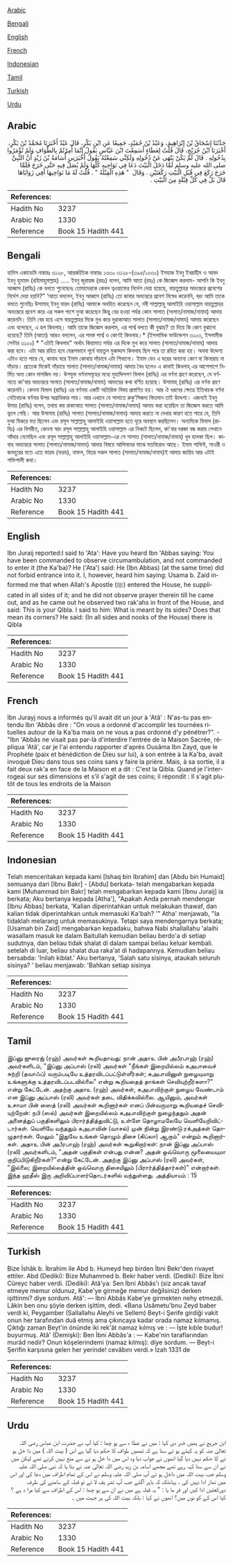 [Arabic](#arabic)

[Bengali](#bengali)

[English](#english)

[French](#french)

[Indonesian](#indonesian)

[Tamil](#tamil)

[Turkish](#turkish)

[Urdu](#urdu)

## Arabic


<div dir="rtl" lang="ar" style={{fontSize:'larger',backgroundColor:'#f8f9fa',padding:20}}>
حَدَّثَنَا إِسْحَاقُ بْنُ إِبْرَاهِيمَ، وَعَبْدُ بْنُ حُمَيْدٍ، جَمِيعًا عَنِ ابْنِ بَكْرٍ، قَالَ عَبْدٌ أَخْبَرَنَا مُحَمَّدُ بْنُ بَكْرٍ، أَخْبَرَنَا ابْنُ جُرَيْجٍ، قَالَ قُلْتُ لِعَطَاءٍ أَسَمِعْتَ ابْنَ عَبَّاسٍ يَقُولُ إِنَّمَا أُمِرْتُمْ بِالطَّوَافِ وَلَمْ تُؤْمَرُوا بِدُخُولِهِ ‏.‏ قَالَ لَمْ يَكُنْ يَنْهَى عَنْ دُخُولِهِ وَلَكِنِّي سَمِعْتُهُ يَقُولُ أَخْبَرَنِي أُسَامَةُ بْنُ زَيْدٍ أَنَّ النَّبِيَّ صلى الله عليه وسلم لَمَّا دَخَلَ الْبَيْتَ دَعَا فِي نَوَاحِيهِ كُلِّهَا وَلَمْ يُصَلِّ فِيهِ حَتَّى خَرَجَ فَلَمَّا خَرَجَ رَكَعَ فِي قُبُلِ الْبَيْتِ رَكْعَتَيْنِ ‏.‏ وَقَالَ ‏ "‏ هَذِهِ الْقِبْلَةُ ‏"‏ ‏.‏ قُلْتُ لَهُ مَا نَوَاحِيهَا أَفِي زَوَايَاهَا قَالَ بَلْ فِي كُلِّ قِبْلَةٍ مِنَ الْبَيْتِ ‏.‏
</div>
<div style={{backgroundColor:'#f8f9fa',padding:20, marginBottom: 10}}><table> <thead> <tr> <th>References:</th> <th></th> </tr> </thead> <tbody><tr><td>Hadith No</td><td>3237</td></tr><tr><td>Arabic No</td><td>1330</td></tr><tr><td>Reference</td><td>Book 15 Hadith 441</td></tr></tbody></table></div>

## Bengali


<div dir="ltr" lang="bn" style={{fontSize:'larger',backgroundColor:'#f8f9fa',padding:20}}>
হাদিস একাডেমি নাম্বারঃ ৩১২৮, আন্তর্জাতিক নাম্বারঃ ১৩৩০ ৩১২৮-(৩৯৫/১৩৩০) ইসহাক ইবনু ইবরাহীম ও আবদ ইবনু হুমায়দ (রহিমাহুমাল্লাহ) ..... ইবনু জুরায়জ (রহঃ) বলেন, আমি আতা (রহঃ) কে জিজ্ঞেস করলাম- আপনি কি ইবনু আব্বাস (রাযিঃ) কে বলতে শুনেছেনঃ তোমাদেরকে কেবল ত্বওয়াফের নির্দেশ দেয়া হয়েছে, বায়তুল্লাহর অভ্যন্তরে প্রবেশের নির্দেশ দেয়া হয়নি?” ‘আতা বললেন, ইবনু আব্বাস (রাযিঃ) তো কাবার অভ্যন্তরে প্রবেশ নিষেধ করেননি, বরং আমি তাকে বলতে শুনেছিঃ উসামাহ্ ইবনু যায়দ (রাযিঃ) আমাকে অবহিত করেছেন যে, নবী সাল্লাল্লাহু আলাইহি ওয়াসাল্লাম বায়তুল্লাহর অভ্যন্তরে প্রবেশ করে এর সকল পাশে দুআ করেছেন কিন্তু বের হওয়া পর্যন্ত কোন সালাত (সালাত/নামাজ/নামায) আদায় করেননি। তিনি বের হয়ে এসে বায়তুল্লাহর দিকে মুখ করে দুরাকাআত সালাত (সালাত/নামাজ/নামায) আদায় করেছেন এবং বলেছেন, এ হল কিবলাহ্। আমি তাকে জিজ্ঞেস করলাম, এর পার্শ্ব বলতে কী বুঝায়? তা দিয়ে কি কোণ বুঝানো হয়েছে? তিনি (আতা) আরও বললেন, এর সমস্ত পার্শ্ব ও কোণই কিবলাহ।* (ইসলামিক ফাউন্ডেশন ৩১০৩, ইসলামীক সেন্টার ৩১০০) * "এটাই কিবলাহ" অর্থাৎ কিয়ামাত পর্যন্ত এর দিকে মুখ করে সালাত (সালাত/নামাজ/নামায) আদায় করা হবে। এটা আর রহিত হবে যেরূপভাবে পূর্বে বায়তুল মুকাদ্দাস কিবলাহ ছিল পরে তা রহিত করা হয়। অথবা উদ্দেশ্য এটাও হতে পারে যে, কাবাহ ঘরে ইমাম কোথায় দাঁড়াবে এটা শিখানো। ইমাম যেন এ ঘরের অন্যান্য কোণ বা কিনারায় না দাঁড়ায়। প্রত্যেক দিকেই দাঁড়ায়ে সালাত (সালাত/নামাজ/নামায) আদায় বৈধ হলেও এ কাবাই কিবলাহ্ এর আশেপাশে নির্মিত অন্য কোন মাসজিদ নয়। উপযুক্ত বর্ণনাসমূহের মধ্যে মুহাদ্দিসগণ বিলাল (রাযিঃ) এর বর্ণনা গ্রহণ করেছেন, যে বর্ণনাতে কা'বার অভ্যন্তরে সালাত (সালাত/নামাজ/নামায) আদায়ের কথা বর্ণিত হয়েছে। উসামাহ্ (রাযিঃ) এর বর্ণনা গ্রহণ করেননি। কেননা বিলাল (রাযিঃ) এর বর্ণনায় একটি অতিরিক্ত বিষয় প্রমাণিত হয়। আর ঐ ধরনের ক্ষেত্রে ইতিবাচক বর্ণনা নেতিবাচক বর্ণনার উপর অগ্রাধিকার পায়। আর এখানে যে সালাতে রুকু’সিজদা বিদ্যমান তাই উদ্দেশ্য। এজন্যই ইবনু উমার (রাযিঃ) বলেন, তথায় কয় রাকাআত সালাত (সালাত/নামাজ/নামায) আদায় করা হয়েছিল তা জিজ্ঞেস করতে আমি ভুলে গেছি। আর উসামাহ (রাযিঃ) সালাত (সালাত/নামাজ/নামায) আদায় করতে না দেখার কারণ হতে পারে যে, তিনি দুআ যিকরে মত্ত ছিলেন এবং রসূল সাল্লাল্লাহু আলাইহি ওয়াসাল্লাম হতে দূরে অবস্থান করছিলেন। অন্যদিকে বিলাল (রাযিঃ) এর বিপরীত, কেননা স্বয়ং রসূল সাল্লাল্লাহু আলাইহি ওয়াসাল্লাম এর নিকটে ছিলেন, কা'বার দরজা বন্ধ করায় সেখানে আঁধার নেমেছিল এবং রসূল সাল্লাল্লাহু আলাইহি ওয়াসাল্লাম-এর সে সালাত (সালাত/নামাজ/নামায) খুব হালকা ছিল। কাবাহ অভ্যন্তরে সালাত (সালাত/নামাজ/নামায) আদায় বিষয়ে আলিমদের মাঝে মতবিরোধ আছে। ইমাম শাফিঈ, সাওরী ও জমহুরের মতে এতে ফারয (ফরয), নাফল, বিতর সকল সালাত (সালাত/নামাজ/নামায)ই আদায় জায়িয আর এটাই শক্তিশালী কথা।
</div>
<div style={{backgroundColor:'#f8f9fa',padding:20, marginBottom: 10}}><table> <thead> <tr> <th>References:</th> <th></th> </tr> </thead> <tbody><tr><td>Hadith No</td><td>3237</td></tr><tr><td>Arabic No</td><td>1330</td></tr><tr><td>Reference</td><td>Book 15 Hadith 441</td></tr></tbody></table></div>

## English


<div dir="ltr" lang="en" style={{fontSize:'larger',backgroundColor:'#f8f9fa',padding:20}}>
Ibn Juraij reported:I said to 'Ata': Have you heard Ibn 'Abbas saying: You have been commanded to observe circumambulation, and not commanded to enter it (the Ka'ba)? He ('Ata') said: He (Ibn Abbas) (at the same time) did not forbid entrance into it. I, however, heard him saying: Usama b. Zaid informed me that when Allah's Apostle (ﷺ) entered the House, he supplicated in all sides of it; and he did not observe prayer therein till he came out, and as he came out he observed two rak'ahs in front of the House, and said: This is your Qibla. I said to him: What is meant by its sides? Does that mean its corners? He said: (In all sides and nooks of the House) there is Qibla
</div>
<div style={{backgroundColor:'#f8f9fa',padding:20, marginBottom: 10}}><table> <thead> <tr> <th>References:</th> <th></th> </tr> </thead> <tbody><tr><td>Hadith No</td><td>3237</td></tr><tr><td>Arabic No</td><td>1330</td></tr><tr><td>Reference</td><td>Book 15 Hadith 441</td></tr></tbody></table></div>

## French


<div dir="ltr" lang="fr" style={{fontSize:'larger',backgroundColor:'#f8f9fa',padding:20}}>
Ibn Jurayj nous a informés qu'il avait dit un jour à 'Atâ' : N'as-tu pas entendu Ibn 'Abbâs dire : "On vous a ordonné d'accomplir les tournées rituelles autour de la Ka'ba mais on ne vous a pas ordonné d'y pénétrer?". - "Ibn 'Abbâs ne visait pas par-là d'interdire l'entrée de la Maison Sacrée, répliqua 'Atâ', car je l'ai entendu rapporter d'après Ousâma Ibn Zayd, que le Prophète (paix et bénédiction de Dieu sur lui), à son entrée à la Ka'ba, avait invoqué Dieu dans tous ses coins sans y faire la prière. Mais, à sa sortie, il a fait deux rak'a en face de la Maison et a dit : C'est la Qibla. Quand je l'interrogeai sur ses dimensions et s'il s'agit de ses coins; il répondit : Il s'agit plutôt de tous les endroits de la Maison
</div>
<div style={{backgroundColor:'#f8f9fa',padding:20, marginBottom: 10}}><table> <thead> <tr> <th>References:</th> <th></th> </tr> </thead> <tbody><tr><td>Hadith No</td><td>3237</td></tr><tr><td>Arabic No</td><td>1330</td></tr><tr><td>Reference</td><td>Book 15 Hadith 441</td></tr></tbody></table></div>

## Indonesian


<div dir="ltr" lang="id" style={{fontSize:'larger',backgroundColor:'#f8f9fa',padding:20}}>
Telah menceritakan kepada kami [Ishaq bin Ibrahim] dan [Abdu bin Humaid] semuanya dari [Ibnu Bakr] - [Abdu] berkata- telah mengabarkan kepada kami [Muhammad bin Bakr] telah mengabarkan kepada kami [Ibnu Juraij] ia berkata; Aku bertanya kepada [Atha'], "Apakah Anda pernah mendengar [Ibnu Abbas] berkata, 'Kalian diperintahkan untuk melakukan thawaf, dan kalian tidak diperintahkan untuk memasuki Ka'bah? '" Atha' menjawab, "Ia tidaklah melarang untuk memasukinya. Tetapi saya mendengarnya berkata; [Usamah bin Zaid] mengabarkan kepadaku, bahwa Nabi shallallahu 'alaihi wasallam masuk ke dalam Baitullah kemudian beliau berdo'a di setiap sudutnya, dan beliau tidak shalat di dalam sampai beliau keluar kembali. setelah di luar, beliau shalat dua raka'at di hadapannya. Kemudian beliau bersabda: 'Inilah kiblat.' Aku bertanya, 'Salah satu sisinya, ataukah seluruh sisinya? ' beliau menjawab: 'Bahkan setiap sisinya
</div>
<div style={{backgroundColor:'#f8f9fa',padding:20, marginBottom: 10}}><table> <thead> <tr> <th>References:</th> <th></th> </tr> </thead> <tbody><tr><td>Hadith No</td><td>3237</td></tr><tr><td>Arabic No</td><td>1330</td></tr><tr><td>Reference</td><td>Book 15 Hadith 441</td></tr></tbody></table></div>

## Tamil


<div dir="ltr" lang="ta" style={{fontSize:'larger',backgroundColor:'#f8f9fa',padding:20}}>
இப்னு ஜுரைஜ் (ரஹ்) அவர்கள் கூறியதாவது: நான் அதாஉ பின் அபீரபாஹ் (ரஹ்) அவர்களிடம், "இப்னு அப்பாஸ் (ரலி) அவர்கள் "நீங்கள் இறையில்லம் கஅபாவைச் சுற்றி (தவாஃப்) வரும்படியே உத்தரவிடப்பட்டுள்ளீர்கள்; கஅபாவினுள் நுழையுமாறு உங்களுக்கு உத்தரவிடப்படவில்லை" என்று கூறியதைத் தாங்கள் செவியுற்றீர்களா?" என்று கேட்டேன். அதற்கு அதாஉ (ரஹ்) அவர்கள், கஅபாவிற்குள் நுழைய வேண்டாம் என இப்னு அப்பாஸ் (ரலி) அவர்கள் தடை விதிக்கவில்லை. ஆயினும், அவர்கள் உசாமா பின் ஸைத் (ரலி) அவர்கள் கூறினார்கள் எனப் பின்வருமாறு கூறியதைச் செவியுற்றேன்: நபி (ஸல்) அவர்கள் இறையில்லம் கஅபாவிற்குள் நுழைந்ததும் அதன் அனைத்துப் பகுதிகளிலும் பிரார்த்தித்துவிட்டு, உள்ளே தொழாமலேயே வெளியேறிவிட்டார்கள். வெளியே வந்ததும் கஅபாவின் (வாசல்) முன் நின்று இரண்டு ரக்அத்கள் தொழுதார்கள். மேலும் "இதுவே உங்கள் தொழும் திசை (கிப்லா) ஆகும்" என்றும் கூறினார்கள். அதாஉ பின் அபீரபாஹ் (ரஹ்) அவர்கள் கூறுகிறார்கள்: நான் இப்னு அப்பாஸ் (ரலி) அவர்களிடம், "அதன் பகுதிகள் என்பது என்ன? அதன் ஒவ்வொரு மூலையையுமா குறிப்பிடுகிறீர்கள்?"என்று கேட்டேன். அதற்கு இப்னு அப்பாஸ் (ரலி) அவர்கள், "இல்லை; இறையில்லத்தின் ஒவ்வொரு திசையிலும் (பிரார்த்தித்தார்கள்)" என்றார்கள். இந்த ஹதீஸ் இரு அறிவிப்பாளர்தொடர்களில் வந்துள்ளது. அத்தியாயம் : 15
</div>
<div style={{backgroundColor:'#f8f9fa',padding:20, marginBottom: 10}}><table> <thead> <tr> <th>References:</th> <th></th> </tr> </thead> <tbody><tr><td>Hadith No</td><td>3237</td></tr><tr><td>Arabic No</td><td>1330</td></tr><tr><td>Reference</td><td>Book 15 Hadith 441</td></tr></tbody></table></div>

## Turkish


<div dir="ltr" lang="tr" style={{fontSize:'larger',backgroundColor:'#f8f9fa',padding:20}}>
Bize İshâk b. İbrahim ile Abd b. Humeyd hep birden İbni Bekr'den rivayet ettiler. Abd (Dediki): Bize Muhammed b. Bekr haber verdi. (Dediki): Bize İbni Cüreyc haber verdi. (Dediki): Atâ'ya: Sen İbni Abbâs'ı (siz ancak tavaf etmeye memur oldunuz, Kabe'ye girmeğe memur değilsiniz) derken işittinmi? diye sordum. Atâ': — İbni Abbâs Kabe'ye girmekten nehy etmezdi. Lâkin ben onu şöyle derken işittim, dedi. «Bana Usâmetu'bnu Zeyd baber verdi ki, Peygamber (Sallallahu Aleyhi ve Sellem) Beyt-i Şerife girdiği vakit onun her tarafından duâ etmiş ama çıkıncaya kadar orada namaz kılmamış. Çıktığı zaman Beyt'in önünde iki rek'ât namaz kılmış ve : — İşte kıble budur! buyurmuş. Atâ' (Demişki): Ben İbni Abbâs'a : — Kabe'nin taraflarından murâd nedir? Onun köşelerindemi (namaz kılmış): diye sordum. — Beyt-i Şerifin karşısına gelen her yerinde! cevâbını verdi.» İzah 1331 de
</div>
<div style={{backgroundColor:'#f8f9fa',padding:20, marginBottom: 10}}><table> <thead> <tr> <th>References:</th> <th></th> </tr> </thead> <tbody><tr><td>Hadith No</td><td>3237</td></tr><tr><td>Arabic No</td><td>1330</td></tr><tr><td>Reference</td><td>Book 15 Hadith 441</td></tr></tbody></table></div>

## Urdu


<div dir="rtl" lang="ur" style={{fontSize:'larger',backgroundColor:'#f8f9fa',padding:20}}>
ابن جریج نے ہمیں خبر دی کہا : میں نے عطا ء سے پو چھا : کیا آپ نے حضرت ابن عباس رضی اللہ تعالیٰ عنہ کو یہ کہتے ہو ئے سنا ہے کہ تمھیں طواف کا حکم دیا گیا ہے اس ( بیت اللہ ) میں دا خل ہو نے کا حکم نہیں دیا گیا انھوں نے جواب دیا وہ اس میں دا خل ہو نے سے منع نہیں کرتے تھے لیکن میں نے ان سے سنا کہہ رہے تھے مجھے اسامہ بن زید رضی اللہ تعالیٰ عنہ نے بتا یا کہ نبی صلی اللہ علیہ وسلم جب بیت اللہ میں داخل ہو ئے آپ صلی اللہ علیہ وسلم نے اس کے تمام اطراف میں دعا کی اور اس میں نماز ادا نہیں کی ۔ یہاںتک کہ باہر آگئے جب آپ تشر یف لا ئے تو قبلہ کے سامنے کی طرف دورکعتیں ادا کیں اور فر ما یا : " یہ قبلہ ہے میں نے ان سے پو چھا : اس کے اطراف سے کیا مرا د ہے ؟کیا اس کے کو نوں میں؟ انھوں نے کہا : بلکہ بیت اللہ کی ہر جہت میں ۔
</div>
<div style={{backgroundColor:'#f8f9fa',padding:20, marginBottom: 10}}><table> <thead> <tr> <th>References:</th> <th></th> </tr> </thead> <tbody><tr><td>Hadith No</td><td>3237</td></tr><tr><td>Arabic No</td><td>1330</td></tr><tr><td>Reference</td><td>Book 15 Hadith 441</td></tr></tbody></table></div>